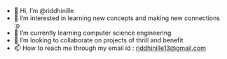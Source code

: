 - 👋 Hi, I’m @riddhinille
- 👀 I’m interested in learning new concepts and making new connections :p
- 🌱 I’m currently learning computer science engineering
- 💞️ I’m looking to collaborate on projects of thrill and benefit 
- 📫 How to reach me through my email id : riddhinille13@gmail.com

<!---
riddhinille/riddhinille is a ✨ special ✨ repository because its `README.md` (this file) appears on your GitHub profile.
You can click the Preview link to take a look at your changes.
--->
